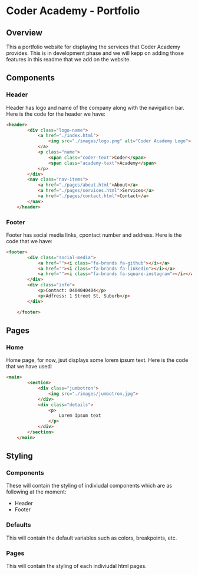 # Coder Academy - Portfolio

## Overview
This a portfolio website for displaying the services that Coder Academy provides. This is in development phase and we will kepp on adding those features in this readme that we add on the website.

## Components

### Header
Header has logo and name of the company along with the navigation bar. Here is the code for the header we have:
```html
<header>
        <div class="logo-name">
            <a href="./index.html">
                <img src="./images/logo.png" alt="Coder Academy Logo">
            </a>
            <p class="name">
                <span class="coder-text">Coder</span>
                <span class="academy-text">Academy</span>
            </p>
        </div>
        <nav class="nav-items">
            <a href="./pages/about.html">About</a>
            <a href="./pages/services.html">Services</a>
            <a href="./pages/contact.html">Contact</a>
        </nav>
    </header>
```


### Footer
Footer has social media links, cpontact number and address. Here is the code that we have:
```html
<footer>
        <div class="social-media">
            <a href=""><i class="fa-brands fa-github"></i></a>
            <a href=""><i class="fa-brands fa-linkedin"></i></a>
            <a href=""><i class="fa-brands fa-square-instagram"></i></a>
        </div>
        <div class="info">
            <p>Contact: 0404040404</p>
            <p>Adfress: 1 Street St, Suburb</p>
        </div>

    </footer>
```
## Pages

### Home
Home page, for now, jsut displays some lorem ipsum text.
Here is the code that we have used:
```html
<main>
        <section>
            <div class="jumbotron">
                <img src="./images/jumbotron.jpg">
            </div>
            <div class="details">
                <p>
                    Lorem Ipsum text
                </p>
            </div>
        </section>
    </main>
```
## Styling

### Components
These will contain the styling of indiviudal components which are as following at the moment:
- Header
- Footer

### Defaults
This will contain the default variables such as colors, breakpoints, etc.

### Pages
This will contain the styling of each indiviudal html pages.
